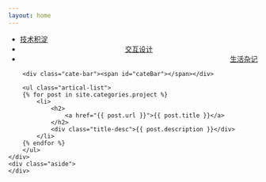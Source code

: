 ```yaml
---
layout: home
---
```


<div class="index-content project">
    <div class="section">
        <ul class="artical-cate">
            <li><a href="/"><span>技术积淀</span></a></li>
            <li style="text-align:center"><a href="/opinion"><span>交互设计</span></a></li>
            <li class="on" style="text-align:right"><a href="/生活杂记"><span>生活杂记</span></a></li>
        </ul>

        <div class="cate-bar"><span id="cateBar"></span></div>

        <ul class="artical-list">
        {% for post in site.categories.project %}
            <li>
                <h2>
                    <a href="{{ post.url }}">{{ post.title }}</a>
                </h2>
                <div class="title-desc">{{ post.description }}</div>
            </li>
        {% endfor %}
        </ul>
    </div>
    <div class="aside">
    </div>
</div>
